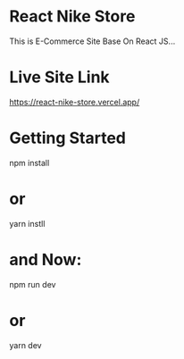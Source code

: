# React Nike Store
This is E-Commerce Site Base On React JS...

# Live Site Link 
https://react-nike-store.vercel.app/

# Getting Started

npm install
# or
yarn instll

# and Now:

npm run dev
# or
yarn dev
